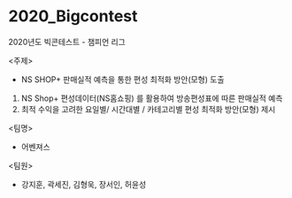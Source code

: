 # 2020_Bigcontest
2020년도 빅콘테스트 - 챔피언 리그

<주제>
- NS SHOP+ 판매실적 예측을 통한 편성 최적화 방안(모형) 도출

1. NS Shop+ 편성데이터(NS홈쇼핑) 를 활용하여 방송편성표에 따른 판매실적 예측
2. 최적 수익을 고려한 요일별/ 시간대별 / 카테고리별 편성 최적화 방안(모형) 제시

<팀명>
- 어벤져스

<팀원>
- 강지훈, 곽세진, 김형욱, 장서인, 허윤성
